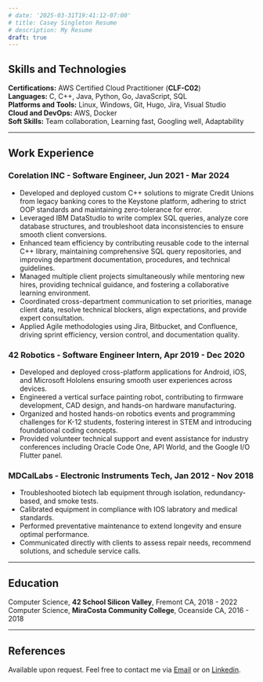 ```yaml
---
# date: '2025-03-31T19:41:12-07:00'
# title: Casey Singleton Resume
# description: My Resume
draft: true
---
```


## Skills and Technologies

**Certifications:** AWS Certified Cloud Practitioner (**CLF-C02**)  
**Languages:** C, C++, Java, Python, Go, JavaScript, SQL  
**Platforms and Tools:** Linux, Windows, Git, Hugo, Jira, Visual Studio  
**Cloud and DevOps:** AWS, Docker  
**Soft Skills:** Team collaboration, Learning fast, Googling well, Adaptability
___
## Work Experience
### Corelation INC - Software Engineer, Jun 2021 - Mar 2024  
- Developed and deployed custom C++ solutions to migrate Credit Unions from legacy banking cores to the Keystone platform, adhering to strict OOP standards and maintaining zero-tolerance for error.  
- Leveraged IBM DataStudio to write complex SQL queries, analyze core database structures, and troubleshoot data inconsistencies to ensure smooth client conversions.  
- Enhanced team efficiency by contributing reusable code to the internal C++ library, maintaining comprehensive SQL query repositories, and improving department documentation, procedures, and technical guidelines.  
- Managed multiple client projects simultaneously while mentoring new hires, providing technical guidance, and fostering a collaborative learning environment.  
- Coordinated cross-department communication to set priorities, manage client data, resolve technical blockers, align expectations, and provide expert consultation.  
- Applied Agile methodologies using Jira, Bitbucket, and Confluence, driving sprint efficiency, version control, and documentation quality.

### 42 Robotics - Software Engineer Intern, Apr 2019 - Dec 2020
- Developed and deployed cross-platform applications for Android, iOS, and Microsoft Hololens ensuring smooth user experiences across devices.  
- Engineered a vertical surface painting robot, contributing to firmware development, CAD design, and hands-on hardware manufacturing.  
- Organized and hosted hands-on robotics events and programming challenges for K-12 students, fostering interest in STEM and introducing foundational coding concepts.  
- Provided volunteer technical support and event assistance for industry conferences including Oracle Code One, API World, and the Google I/O Flutter panel.  

### MDCalLabs - Electronic Instruments Tech, Jan 2012 - Nov 2018
- Troubleshooted biotech lab equipment through isolation, redundancy-based, and smoke tests.  
- Calibrated equipment in compliance with IOS labratory and medical standards.  
- Performed preventative maintenance to extend longevity and ensure optimal performance.  
- Communicated directly with clients to assess repair needs, recommend solutions, and schedule service calls.  
___
## Education  
Computer Science, **42 School Silicon Valley**, Fremont CA, 2018 - 2022  
Computer Science, **MiraCosta Community College**, Oceanside CA, 2016 - 2018  
___
## References
Available upon request. Feel free to contact me via [Email](mailto:caseyj.singleton@gmail.com) or on [Linkedin][1].  

[1]: <https://www.linkedin.com/in/caseyjs/>